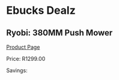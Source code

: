 
# Ebucks Dealz
## Ryobi: 380MM Push Mower
[Product Page](https://www.ebucks.com/web/shop/productSelected.do?prodId=335515893&catId=714965764)

Price: R1299.00

Savings: 


	